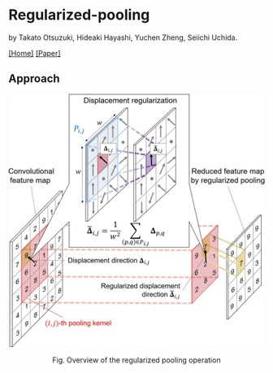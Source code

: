 # Regularized-pooling
by Takato Otsuzuki, Hideaki Hayashi, Yuchen Zheng, Seiichi Uchida. 

[[Home]](http://human.ait.kyushu-u.ac.jp/)
[[Paper]](https://arxiv.org/abs/2005.03709)

## Approach
[](![](./figures/RegularizedPoolingWithEquation.jpg))
[](<img src=./figures/RegularizedPoolingWithEquation.jpg width="640px">)

<div align="center">
<img src=./figures/RegularizedPoolingWithEquation.jpg width="640px" alt="属性" title="Overview of the regularized pooling operation">
  
Fig. Overview of the regularized pooling operation
</div>
